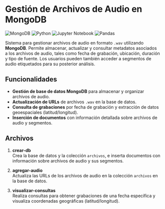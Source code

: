 # Gestión de Archivos de Audio en MongoDB

![MongoDB](https://img.shields.io/badge/MongoDB-%234ea94b.svg?style=for-the-badge&logo=mongodb&logoColor=white)
![Python](https://img.shields.io/badge/python-3670A0?style=for-the-badge&logo=python&logoColor=ffdd54)
![Jupyter Notebook](https://img.shields.io/badge/jupyter-%23FA0F00.svg?style=for-the-badge&logo=jupyter&logoColor=white)
![Pandas](https://img.shields.io/badge/pandas-%23150458.svg?style=for-the-badge&logo=pandas&logoColor=white)

Sistema para gestionar archivos de audio en formato `.wav` utilizando **MongoDB**. Permite almacenar, actualizar y consultar metadatos asociados a los archivos de audio, tales como fecha de grabación, ubicación, duración y tipo de fuente. Los usuarios pueden también acceder a segmentos de audio etiquetados para su posterior análisis.

## Funcionalidades

- **Gestión de base de datos MongoDB** para almacenar y organizar archivos de audio.
- **Actualización de URLs** de archivos `.wav` en la base de datos.
- **Consulta de grabaciones** por fecha de grabación y extracción de datos geoespaciales (latitud/longitud).
- **Inserción de documentos** con información detallada sobre archivos de audio y segmentos.

## Archivos

1. **crear-db**  
   Crea la base de datos y la colección `archivos`, e inserta documentos con información sobre archivos de audio y sus segmentos.

2. **agregar-audio**  
   Actualiza las URLs de los archivos de audio en la colección `archivos` en la base de datos.

3. **visualizar-consultas**  
   Realiza consultas para obtener grabaciones de una fecha específica y visualiza coordenadas geográficas (latitud/longitud).